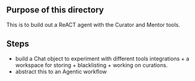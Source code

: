 ## Purpose of this directory
This is to build out a ReACT agent with the Curator and Mentor tools.

## Steps
- build a Chat object to experiment with different tools integrations + a workspace for storing + blacklisting + working on curations.
- abstract this to an Agentic workflow

